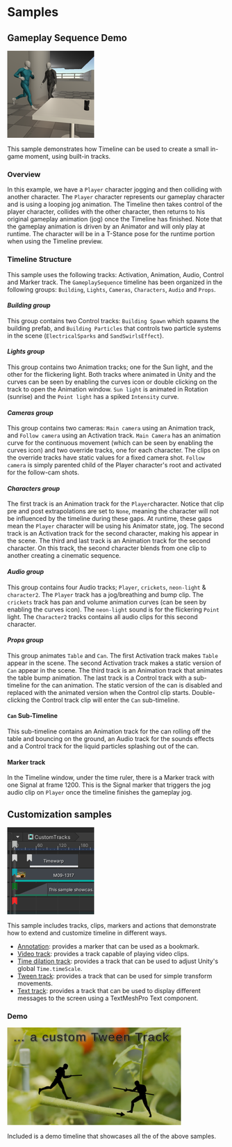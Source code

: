 # Samples

## Gameplay Sequence Demo

![Gameplay Sequence Demo](images/smpl_gameplay.png)

This sample demonstrates how Timeline can be used to create a small in-game moment, using built-in tracks.

### Overview

In this example, we have a `Player` character jogging and then colliding with another character. The `Player` character
represents our gameplay character and is using a looping jog animation. The Timeline then takes control of the player
character, collides with the other character, then returns to his original gameplay animation (jog) once the Timeline
has finished. Note that the gameplay animation is driven by an Animator and will only play at runtime. The character
will be in a T-Stance pose for the runtime portion when using the Timeline preview.

### Timeline Structure

This sample uses the following tracks: Activation, Animation, Audio, Control and Marker track. The `GameplaySequence`
timeline has been organized in the following groups: `Building`, `Lights`, `Cameras`, `Characters`, `Audio` and `Props`.

#### *Building group*

This group contains two Control tracks: `Building Spawn` which spawns the building prefab, and `Building Particles` that
controls two particle systems in the scene (`ElectricalSparks` and `SandSwirlsEffect`).

#### *Lights group*

This group contains two Animation tracks; one for the Sun light, and the other for the flickering light. Both tracks
where animated in Unity and the curves can be seen by enabling the curves icon or double clicking on the track to open
the Animation window. `Sun light` is animated in Rotation (sunrise) and the `Point light` has a spiked `Intensity`
curve.

#### *Cameras group*

This group contains two cameras: `Main camera` using an Animation track, and `Follow camera` using an Activation
track. `Main Camera` has an animation curve for the continuous movement (which can be seen by enabling the curves icon)
and two override tracks, one for each character. The clips on the override tracks have static values for a fixed camera
shot. `Follow camera` is simply parented child of the Player character's root and activated for the follow-cam shots.

#### *Characters group*

The first track is an Animation track for the `Player`character. Notice that clip pre and post extrapolations are set
to `None`, meaning the character will not be influenced by the timeline during these gaps. At runtime, these gaps mean
the `Player` character will be using his Animator state, jog. The second track is an Activation track for the second
character, making his appear in the scene. The third and last track is an Animation track for the second character. On
this track, the second character blends from one clip to another creating a cinematic sequence.

#### *Audio group*

This group contains four Audio tracks; `Player`, `crickets`, `neon-light` & `character2`. The `Player` track has a
jog/breathing and bump clip. The `crickets` track has pan and volume animation curves (can be seen by enabling the
curves icon). The `neon-light` sound is for the flickering `Point` light. The `Character2` tracks contains all audio
clips for this second character.

#### *Props group*

This group animates `Table` and `Can`. The first Activation track makes `Table` appear in the scene. The second
Activation track makes a static version of `Can` appear in the scene. The third track is an Animation track that
animates the table bump animation. The last track is a Control track with a sub-timeline for the can animation. The
static version of the can is disabled and replaced with the animated version when the Control clip starts.
Double-clicking the Control track clip will enter the `Can` sub-timeline.

#### `Can` Sub-Timeline

This sub-timeline contains an Animation track for the can rolling off the table and bouncing on the ground, an Audio
track for the sounds effects and a Control track for the liquid particles splashing out of the can.

#### Marker track

In the Timeline window, under the time ruler, there is a Marker track with one Signal at frame 1200. This is the Signal
marker that triggers the jog audio clip on `Player` once the timeline finishes the gameplay jog.

## Customization samples

![Customization samples](images/smpl_custom.png)

This sample includes tracks, clips, markers and actions that demonstrate how to extend and customize timeline in
different ways.

* [Annotation](smpl_custom_annotation.md): provides a marker that can be used as a bookmark.
* [Video track](smpl_custom_video.md): provides a track capable of playing video clips.
* [Time dilation track](smpl_custom_time.md): provides a track that can be used to adjust Unity's
  global `Time.timeScale`.
* [Tween track](smpl_custom_tween.md): provides a track that can be used for simple transform movements.
* [Text track](smpl_custom_text.md): provides a track that can be used to display different messages to the screen using
  a TextMeshPro Text component.

### Demo

![Customization demo](images/smpl_custom_demo.png)

Included is a demo timeline that showcases all the of the above samples.
